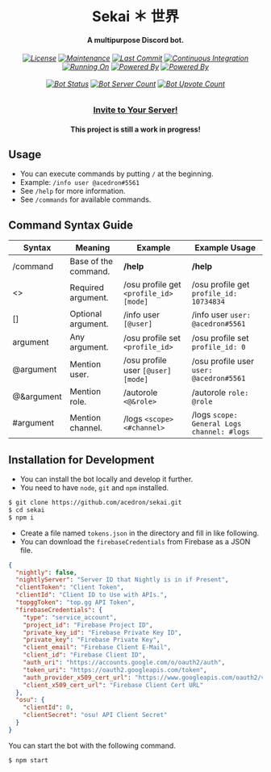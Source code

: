 <p align="center">
  <h1 align="center">Sekai ＊ 世界</h1>
  <h4 align="center">A multipurpose Discord bot.</h4>

  <h6 align="center">
    <a href="https://github.com/acedron/sekai">
      <img src="https://img.shields.io/github/license/acedron/sekai?style=for-the-badge" alt="License" /></a>
    <a href="https://github.com/acedron/sekai/commits/master">
      <img src="https://img.shields.io/maintenance/yes/2021?style=for-the-badge" alt="Maintenance" /></a>
    <a href="https://github.com/acedron/sekai/commit/master">
      <img src="https://img.shields.io/github/last-commit/acedron/sekai?style=for-the-badge" alt="Last Commit" /></a>
    <a href="https://github.com/acedron/sekai/actions">
      <img src="https://img.shields.io/github/workflow/status/acedron/sekai/Node.js%20CI?style=for-the-badge" alt="Continuous Integration" /></a>
    <br/>
    <a href="https://www.heroku.com">
      <img src="https://img.shields.io/badge/Running%20On-Heroku-blueviolet?style=for-the-badge" alt="Running On" /></a>
    <a href="https://discord.js.org">
      <img src="https://img.shields.io/badge/Powered%20By-discord.js-blue?style=for-the-badge" alt="Powered By" /></a>
    <a href="https://firebase.google.com">
      <img src="https://img.shields.io/badge/Powered%20By-Firebase-orange?style=for-the-badge" alt="Powered By" /></a>
    <br/><br/>
    <a href="https://top.gg/bot/772460495949135893">
      <img src="https://top.gg/api/widget/status/772460495949135893.svg" alt="Bot Status" /></a>
    <a href="https://top.gg/bot/772460495949135893">
      <img src="https://top.gg/api/widget/servers/772460495949135893.svg" alt="Bot Server Count" /></a>
    <a href="https://top.gg/bot/772460495949135893">
      <img src="https://top.gg/api/widget/upvotes/772460495949135893.svg" alt="Bot Upvote Count" /></a>
  </h6>

  <h3 align="center">
    <a href="https://top.gg/bot/772460495949135893/invite">
        Invite to Your Server!</a>
  </h3>
  <h4 align="center">
    This project is still a work in progress!
  </h4>
</p>

## Usage

* You can execute commands by putting `/` at the beginning.
* Example: `/info user @acedron#5561`
* See `/help` for more information.
* See `/commands` for available commands.

## Command Syntax Guide

| Syntax  | Meaning | Example | Example Usage |
| ------- | ------- | ------- | ------------- |
| /command | Base of the command. | **/help** | **/help** |
| <> | Required argument. | /osu profile get `<profile_id>` `[mode]` | /osu profile get `profile_id: 10734834` |
| \[\] | Optional argument. | /info user `[@user]` | /info user `user: @acedron#5561` |
| argument | Any argument. | /osu profile set `<profile_id>` | /osu profile set `profile_id: 0` |
| @argument | Mention user. | /osu profile user `[@user]` `[mode]` | /osu profile user `user: @acedron#5561` |
| @&argument | Mention role. | /autorole `<@&role>` | /autorole `role: @role` |
| #argument | Mention channel. | /logs `<scope>` `<#channel>` | /logs `scope: General Logs` `channel: #logs` |

## Installation for Development

* You can install the bot locally and develop it further.
* You need to have `node`, `git` and `npm` installed.

```bash
$ git clone https://github.com/acedron/sekai.git
$ cd sekai
$ npm i
```

* Create a file named `tokens.json` in the directory and fill in like following.
* You can download the `firebaseCredentials` from Firebase as a JSON file.

```json
{
  "nightly": false,
  "nightlyServer": "Server ID that Nightly is in if Present",
  "clientToken": "Client Token",
  "clientId": "Client ID to Use with APIs.",
  "topggToken": "top.gg API Token",
  "firebaseCredentials": {
    "type": "service_account",
    "project_id": "Firebase Project ID",
    "private_key_id": "Firebase Private Key ID",
    "private_key": "Firebase Private Key",
    "client_email": "Firebase Client E-Mail",
    "client_id": "Firebase Client ID",
    "auth_uri": "https://accounts.google.com/o/oauth2/auth",
    "token_uri": "https://oauth2.googleapis.com/token",
    "auth_provider_x509_cert_url": "https://www.googleapis.com/oauth2/v1/certs",
    "client_x509_cert_url": "Firebase Client Cert URL"
  },
  "osu": {
    "clientId": 0,
    "clientSecret": "osu! API Client Secret"
  }
}
```

You can start the bot with the following command.

```bash
$ npm start
```
